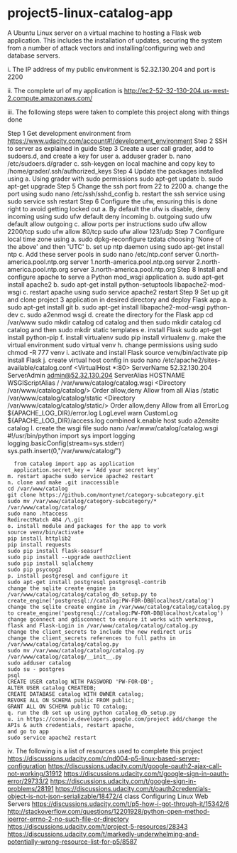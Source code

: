 # project5-linux-catalog-app
A Ubuntu Linux server on a virtual machine to hosting a Flask web application.
This includes the installation of updates, securing the system from a number of attack vectors and installing/configuring web and database servers.

i. The IP address of my public environment is 52.32.130.204 and port is 2200

ii. The complete url of my application is http://ec2-52-32-130-204.us-west-2.compute.amazonaws.com/

iii. The following steps were taken to complete this project along with things done

Step 1 Get development environment from https://www.udacity.com/account#!/development_environment
Step 2 SSH to server as explained in guide
Step 3 Create a user call grader, add to sudoers.d, and create a key for user
    a. adduser grader
    b. nano /etc/sudoers.d/grader
    c. ssh-keygen on local machine and copy key to /home/grader/.ssh/authorized_keys
Step 4 Update the packages installed using
    a. Using grader with sudo permissions sudo apt-get update
    b. sudo apt-get upgrade
Step 5 Change the ssh port from 22 to 2200
    a. change the port using sudo nano /etc/ssh/sshd_config
    b. restart the ssh service using sudo service ssh restart
Step 6 Configure the ufw, ensuring this is done right to avoid getting locked out
    a. By default the ufw is disable, deny incoming using sudo ufw default deny incoming
    b. outgoing sudo ufw default allow outgoing
    c. allow ports per instructions sudo ufw allow 2200/tcp
    sudo ufw allow 80/tcp
    sudo ufw allow 123/udp
Step 7 Configure local time zone using
    a. sudo dpkg-reconfigure tzdata
    choosing 'None of the above' and then 'UTC'
    b. set up ntp daemon using sudo apt-get install ntp
    c. Add these server pools in sudo nano /etc/ntp.conf
    server 0.north-america.pool.ntp.org
    server 1.north-america.pool.ntp.org
    server 2.north-america.pool.ntp.org
    server 3.north-america.pool.ntp.org
Step 8 Install and configure apache to serve a Python mod_wsgi application
    a. sudo apt-get install apache2
    b. sudo apt-get install python-setuptools libapache2-mod-wsgi
    c. restart apache using sudo service apache2 restart
Step 9 Set up git and clone project 3 application in desired directory and deploy Flask app
    a. sudo apt-get install git
    b. sudo apt-get install libapache2-mod-wsgi python-dev
    c. sudo a2enmod wsgi
    d.  create the directory for the Flask app
    cd /var/www
    sudo mkdir catalog
    cd catalog and then sudo mkdir catalog
    cd catalog and then sudo mkdir static templates
    e. install Flask sudo apt-get install python-pip
    f. install virtualenv sudo pip install virtualenv
    g. make the virtual environment sudo virtual venv
    h. change permissions using sudo chmod -R 777 venv
    i. activate and install Flask
    source venv/bin/activate
    pip install Flask
    j. create virtual host config in sudo nano /etc/apache2/sites-available/catalog.conf
      <VirtualHost *:80>
          ServerName 52.32.130.204
          ServerAdmin admin@52.32.130.204
          ServerAlias HOSTNAME
          WSGIScriptAlias / /var/www/catalog/catalog.wsgi
          <Directory /var/www/catalog/catalog/>
              Order allow,deny
              Allow from all
          </Directory>
          Alias /static /var/www/catalog/catalog/static
          <Directory /var/www/catalog/catalog/static/>
              Order allow,deny
              Allow from all
          </Directory>
          ErrorLog ${APACHE_LOG_DIR}/error.log
          LogLevel warn
          CustomLog ${APACHE_LOG_DIR}/access.log combined
      </VirtualHost>
    k.enable host sudo a2ensite catalog
    l. create the wsgi file sudo nano /var/www/catalog/catalog.wsgi
      #!/usr/bin/python
      import sys
      import logging
      logging.basicConfig(stream=sys.stderr)
      sys.path.insert(0,"/var/www/catalog/")

      from catalog import app as application
      application.secret_key = 'Add your secret key'
    m. restart apache sudo service apache2 restart
    n. clone and make .git inaccessible
    cd /var/www/catalog
    git clone https://github.com/montynet/category-subcategory.git
    sudo mv /var/www/catalog/category-subcategory/* /var/www/catalog/catalog/
    sudo nano .htaccess
    RedirectMatch 404 /\.git
    o. install module and packages for the app to work
    source venv/bin/activate
    pip install httplib2
    pip install requests
    sudo pip install flask-seasurf
    sudo pip install --upgrade oauth2client
    sudo pip install sqlalchemy
    sudo pip psycopg2
    p. install postgresql and configure it
    sudo apt-get install postgresql postgresql-contrib
    change the sqlite create engine in /var/www/catalog/catalog/catalog_db_setup.py to create_engine('postgresql://catalog:PW-FOR-DB@localhost/catalog')
    change the sqlite create engine in /var/www/catalog/catalog/catalog.py to create_engine('postgresql://catalog:PW-FOR-DB@localhost/catalog')
    change gconnect and gdisconnect to ensure it works with werkzeug, flask and Flask-Login in /var/www/catalog/catalog/catalog.py
    change the client_secrets to include the new redirect uris
    change the client_secrets references to full paths in /var/www/catalog/catalog/catalog.py
    sudo mv /var/www/catalog/catalog/catalog.py /var/www/catalog/catalog/__init__.py
    sudo adduser catalog
    sudo su - postgres
    psql
    CREATE USER catalog WITH PASSWORD 'PW-FOR-DB';
    ALTER USER catalog CREATEDB;
    CREATE DATABASE catalog WITH OWNER catalog;
    REVOKE ALL ON SCHEMA public FROM public;
    GRANT ALL ON SCHEMA public TO catalog;
    q. run the db set up using python catalog_db_setup.py
    u. in https://console.developers.google.com/project add/change the APIs & auth credentials, restart apache,
    and go to app
    sudo service apache2 restart

iv. The following is a list of resources used to complete this project
https://discussions.udacity.com/c/nd004-p5-linux-based-server-configuration
https://discussions.udacity.com/t/google-oauth2-ajax-call-not-working/31912
https://discussions.udacity.com/t/google-sign-in-oauth-error/29733/2
https://discussions.udacity.com/t/google-sign-in-problems/28191
https://discussions.udacity.com/t/oauth2credentials-object-is-not-json-serializable/18472/4
class Configuring Linux Web Servers
https://discussions.udacity.com/t/p5-how-i-got-through-it/15342/6
http://stackoverflow.com/questions/12201928/python-open-method-ioerror-errno-2-no-such-file-or-directory
https://discussions.udacity.com/t/project-5-resources/28343
https://discussions.udacity.com/t/markedly-underwhelming-and-potentially-wrong-resource-list-for-p5/8587




